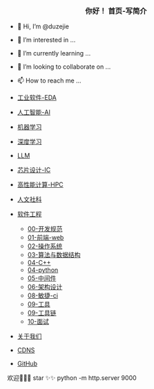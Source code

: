<h3  align="center">
         你好！ 首页-写简介
  </h3>



- 👋 Hi, I’m @duzejie
- 👀 I’m interested in ...
- 🌱 I’m currently learning ...
- 💞️ I’m looking to collaborate on ...
- 📫 How to reach me ...


-   [工业软件-EDA](/docs/EDA/)
-   [人工智能-AI](/docs/AI/)
  - [机器学习](/docs/AI/机器学习/)
  - [深度学习](/docs/AI/深度学习/)
  - [LLM](docs/AI/LLM/)
  
-   [芯片设计-IC](/docs/IC/)
-   [高性能计算-HPC](/docs/HPC/)
-   [人文社科](/docs/Social-Science/)

-   [软件工程](/docs/software-engineering/)
    - [00-开发规范](docs/software-engineering/00-standard/)
    - [01-前端-web](docs/software-engineering/01-FrontEnd-web/)
    - [02-操作系统](/docs/software-engineering/02-systerm/)
    - [03-算法与数据结构](docs/software-engineering/03.算法、数据结构/)
    - [04-C++](docs/software-engineering/04-cpp/)
    - [04-python](docs/software-engineering/04-python/)
    - [05-中间件](docs/software-engineering/05.常用组件-中间件/)
    - [06-架构设计](docs/software-engineering/06-architecture/)
    - [08-敏捷-ci](docs/software-engineering/08-敏捷-ci/)
    - [09-工具](docs/software-engineering/09-tool/)
    - [09-工具链](docs/software-engineering/09-toolchain/)
    - [10-面试](docs/software-engineering/10-interview/)

-   [关于我们](/docs/about/)
-   [CDNS](https://blog.csdn.net/duzejie)
-   [GitHub](https://github.com/zejiedu)



欢迎👏👏👏 star ✨✨
python -m http.server 9000




